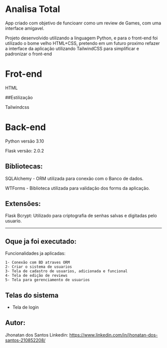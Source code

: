 # Analisa Total

App criado com objetivo de funcioanr como um review de Games, com uma interface amigavel.

Projeto desenvolvido utilizando a linguagem Python, e para o front-end foi utilizado o bome  velho HTML+CSS, pretendo em um futuro proximo refazer a interface da
aplicação utilizando TailwindCSS para simplificar e padronizar o front-end

# Frot-end

HTML

##Estilização

Tailwindcss

# Back-end

Python versão 3.10

Flask versão: 2.0.2

## Bibliotecas:

SQLAlchemy - ORM utilizada para conexão com o Banco de dados.

WTForms - Biblioteca utilizada para validação dos forms da aplicação.

## Extensões:

Flask Bcrypt: Utilizado para criptografia de senhas salvas e digitadas pelo usuario.

-----
## Oque ja foi executado:

Funcionalidades ja aplicadas:

    1- Conexão com BD atraves ORM
    2- Criar o sistema de usuarios 
    3- Tela de cadastro de usuarios, adicionada e funcional
    4- Tela de edição de reviews
    5- Tela para gerenciamento de usuarios

## Telas do sistema

- Tela de login



    


## Autor:
Jhonatan dos Santos
Linkedin: https://www.linkedin.com/in/jhonatan-dos-santos-210852208/


  
